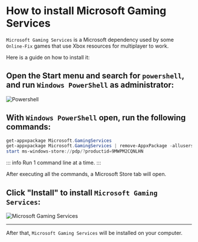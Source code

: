 # How to install Microsoft Gaming Services

`Microsoft Gaming Services` is a Microsoft dependency used by some `Online-Fix` games that use Xbox resources for multiplayer to work.

Here is a guide on how to install it:

## Open the Start menu and search for `powershell`, and run `Windows PowerShell` **as administrator**:

![Powershell](/ru/assets/guides/powershell.png)

## With `Windows PowerShell` open, run the following commands:

```powershell
get-appxpackage Microsoft.GamingServices
get-appxpackage Microsoft.GamingServices | remove-AppxPackage -allusers
start ms-windows-store://pdp/?productid=9MWPM2CQNLHN
```

::: info Run 1 command line at a time. 
:::

After executing all the commands, a Microsoft Store tab will open.

## Click "Install" to install `Microsoft Gaming Services`:

![Microsoft Gaming Services](/ru/assets/guides/microsoft-gaming-services.png)

___

After that, `Microsoft Gaming Services` will be installed on your computer.